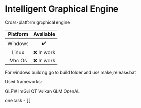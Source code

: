 # Intelligent Graphical Engine

Cross-platform graphical engine  

| Platform | Available |
|:--------:|:---------:|
| Windows  |:heavy_check_mark:|
| Linux    | :x: In work |
| Mac Os   | :x: In work |

For windows building go to build folder and use make_release.bat

Used frameworks:

[GLFW](https://github.com/glfw/glfw)
[ImGui](https://github.com/ocornut/imgui)
[QT](https://github.com/qt)
[Vulkan](https://github.com/KhronosGroup)
[GLM](https://github.com/g-truc/glm)
[OpenAL](https://github.com/kcat/openal-soft)  

one task - [ ]

